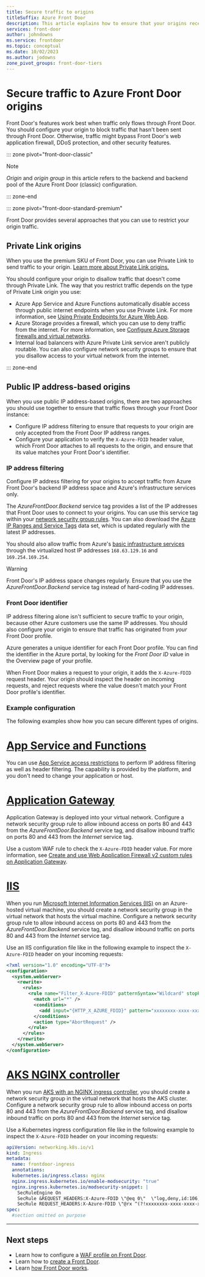 ```yaml
---
title: Secure traffic to origins
titleSuffix: Azure Front Door
description: This article explains how to ensure that your origins receive traffic only from Azure Front Door.
services: front-door
author: johndowns
ms.service: frontdoor
ms.topic: conceptual
ms.date: 10/02/2023
ms.author: jodowns
zone_pivot_groups: front-door-tiers
---
```


# Secure traffic to Azure Front Door origins

Front Door's features work best when traffic only flows through Front Door. You should configure your origin to block traffic that hasn't been sent through Front Door. Otherwise, traffic might bypass Front Door's web application firewall, DDoS protection, and other security features.

::: zone pivot="front-door-classic"

> [!NOTE]
> *Origin* and *origin group* in this article refers to the backend and backend pool of the Azure Front Door (classic) configuration.

::: zone-end

::: zone pivot="front-door-standard-premium"

Front Door provides several approaches that you can use to restrict your origin traffic.

## Private Link origins

When you use the premium SKU of Front Door, you can use Private Link to send traffic to your origin. [Learn more about Private Link origins.](private-link.md)

You should configure your origin to disallow traffic that doesn't come through Private Link. The way that you restrict traffic depends on the type of Private Link origin you use:

- Azure App Service and Azure Functions automatically disable access through public internet endpoints when you use Private Link. For more information, see [Using Private Endpoints for Azure Web App](../app-service/networking/private-endpoint.md).
- Azure Storage provides a firewall, which you can use to deny traffic from the internet. For more information, see [Configure Azure Storage firewalls and virtual networks](../storage/common/storage-network-security.md).
- Internal load balancers with Azure Private Link service aren't publicly routable. You can also configure network security groups to ensure that you disallow access to your virtual network from the internet.

::: zone-end

## Public IP address-based origins

When you use public IP address-based origins, there are two approaches you should use together to ensure that traffic flows through your Front Door instance:

- Configure IP address filtering to ensure that requests to your origin are only accepted from the Front Door IP address ranges.
- Configure your application to verify the `X-Azure-FDID` header value, which Front Door attaches to all requests to the origin, and ensure that its value matches your Front Door's identifier.

### IP address filtering

Configure IP address filtering for your origins to accept traffic from Azure Front Door's backend IP address space and Azure's infrastructure services only.

The *AzureFrontDoor.Backend* service tag provides a list of the IP addresses that Front Door uses to connect to your origins. You can use this service tag within your [network security group rules](../virtual-network/network-security-groups-overview.md#security-rules). You can also download the [Azure IP Ranges and Service Tags](https://www.microsoft.com/download/details.aspx?id=56519) data set, which is updated regularly with the latest IP addresses.

You should also allow traffic from Azure's [basic infrastructure services](../virtual-network/network-security-groups-overview.md#azure-platform-considerations) through the virtualized host IP addresses `168.63.129.16` and `169.254.169.254`.

> [!WARNING]
> Front Door's IP address space changes regularly. Ensure that you use the *AzureFrontDoor.Backend* service tag instead of hard-coding IP addresses.

### Front Door identifier

IP address filtering alone isn't sufficient to secure traffic to your origin, because other Azure customers use the same IP addresses. You should also configure your origin to ensure that traffic has originated from *your* Front Door profile.

Azure generates a unique identifier for each Front Door profile. You can find the identifier in the Azure portal, by looking for the *Front Door ID* value in the Overview page of your profile.

When Front Door makes a request to your origin, it adds the `X-Azure-FDID` request header. Your origin should inspect the header on incoming requests, and reject requests where the value doesn't match your Front Door profile's identifier.

### Example configuration

The following examples show how you can secure different types of origins.

# [App Service and Functions](#tab/app-service-functions)

You can use [App Service access restrictions](../app-service/app-service-ip-restrictions.md#restrict-access-to-a-specific-azure-front-door-instance) to perform IP address filtering as well as header filtering. The capability is provided by the platform, and you don't need to change your application or host.

# [Application Gateway](#tab/application-gateway)

Application Gateway is deployed into your virtual network. Configure a network security group rule to allow inbound access on ports 80 and 443 from the *AzureFrontDoor.Backend* service tag, and disallow inbound traffic on ports 80 and 443 from the *Internet* service tag.

Use a custom WAF rule to check the `X-Azure-FDID` header value.  For more information, see [Create and use Web Application Firewall v2 custom rules on Application Gateway](../web-application-firewall/ag/create-custom-waf-rules.md#example-7).

# [IIS](#tab/iis)

When you run [Microsoft Internet Information Services (IIS)](https://www.iis.net/) on an Azure-hosted virtual machine, you should create a network security group in the virtual network that hosts the virtual machine. Configure a network security group rule to allow inbound access on ports 80 and 443 from the *AzureFrontDoor.Backend* service tag, and disallow inbound traffic on ports 80 and 443 from the *Internet* service tag.

Use an IIS configuration file like in the following example to inspect the `X-Azure-FDID` header on your incoming requests:

```xml
<?xml version="1.0" encoding="UTF-8"?>
<configuration>
  <system.webServer>
    <rewrite>
      <rules>
        <rule name="Filter_X-Azure-FDID" patternSyntax="Wildcard" stopProcessing="true">
          <match url="*" />
          <conditions>
            <add input="{HTTP_X_AZURE_FDID}" pattern="xxxxxxxx-xxxx-xxxx-xxxx-xxxxxxxxxxxx" negate="true" />
          </conditions>
          <action type="AbortRequest" />
        </rule>
      </rules>
    </rewrite>
  </system.webServer>
</configuration>
```

# [AKS NGINX controller](#tab/aks-nginx)

When you run [AKS with an NGINX ingress controller](../aks/ingress-basic.md), you should create a network security group in the virtual network that hosts the AKS cluster. Configure a network security group rule to allow inbound access on ports 80 and 443 from the *AzureFrontDoor.Backend* service tag, and disallow inbound traffic on ports 80 and 443 from the *Internet* service tag.

Use a Kubernetes ingress configuration file like in the following example to inspect the `X-Azure-FDID` header on your incoming requests:

```yaml
apiVersion: networking.k8s.io/v1
kind: Ingress
metadata:
  name: frontdoor-ingress
  annotations:
  kubernetes.io/ingress.class: nginx
  nginx.ingress.kubernetes.io/enable-modsecurity: "true"
  nginx.ingress.kubernetes.io/modsecurity-snippet: |
    SecRuleEngine On
    SecRule &REQUEST_HEADERS:X-Azure-FDID \"@eq 0\"  \"log,deny,id:106,status:403,msg:\'Front Door ID not present\'\"
    SecRule REQUEST_HEADERS:X-Azure-FDID \"@rx ^(?!xxxxxxxx-xxxx-xxxx-xxxx-xxxxxxxxxxxx).*$\"  \"log,deny,id:107,status:403,msg:\'Wrong Front Door ID\'\"
spec:
  #section omitted on purpose
```

---

## Next steps

- Learn how to configure a [WAF profile on Front Door](front-door-waf.md). 
- Learn how to [create a Front Door](quickstart-create-front-door.md).
- Learn [how Front Door works](front-door-routing-architecture.md).
